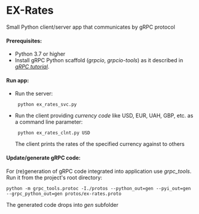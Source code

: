 # EX-Rates

Small Python client/server app that communicates by gRPC protocol

#### Prerequisites:
- Python 3.7 or higher
- Install gRPC Python scaffold (*grpcio*, *grpcio-tools*) as it described in 
[*gRPC tutorial*](https://grpc.io/docs/languages/python/quickstart).


#### Run app:

-   Run the server:

    ```
     python ex_rates_svc.py
    ```

-   Run the client providing *currency code* like USD, EUR, UAH, GBP, etc. as a command line parameter:

    ```
     python ex_rates_clnt.py USD
    ```
    The client prints the rates of the specified currency against to others


#### Update/generate gRPC code:

For (re)generation of gRPC code integrated into application use *grpc_tools*.    
Run it from the project's root directory:

```
python -m grpc_tools.protoc -I./protos --python_out=gen --pyi_out=gen --grpc_python_out=gen protos/ex-rates.proto
 ```
 The generated code drops into *gen* subfolder


